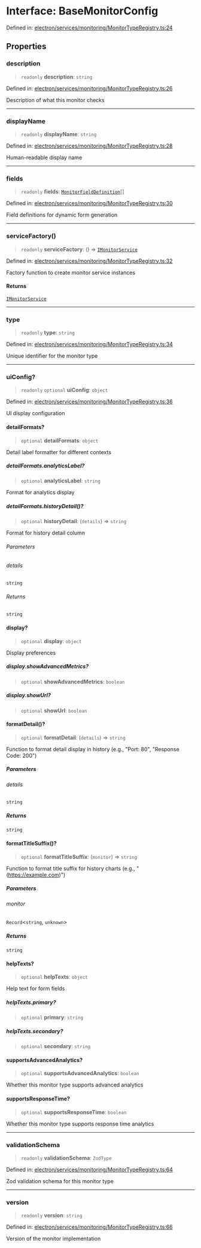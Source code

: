 # Interface: BaseMonitorConfig

Defined in: [electron/services/monitoring/MonitorTypeRegistry.ts:24](https://github.com/Nick2bad4u/Uptime-Watcher/blob/3cce0c3b352c8390536ca3c7399ece50a05faf18/electron/services/monitoring/MonitorTypeRegistry.ts#L24)

## Properties

### description

> `readonly` **description**: `string`

Defined in: [electron/services/monitoring/MonitorTypeRegistry.ts:26](https://github.com/Nick2bad4u/Uptime-Watcher/blob/3cce0c3b352c8390536ca3c7399ece50a05faf18/electron/services/monitoring/MonitorTypeRegistry.ts#L26)

Description of what this monitor checks

***

### displayName

> `readonly` **displayName**: `string`

Defined in: [electron/services/monitoring/MonitorTypeRegistry.ts:28](https://github.com/Nick2bad4u/Uptime-Watcher/blob/3cce0c3b352c8390536ca3c7399ece50a05faf18/electron/services/monitoring/MonitorTypeRegistry.ts#L28)

Human-readable display name

***

### fields

> `readonly` **fields**: [`MonitorFieldDefinition`](../../../../../shared/types/interfaces/MonitorFieldDefinition.md)[]

Defined in: [electron/services/monitoring/MonitorTypeRegistry.ts:30](https://github.com/Nick2bad4u/Uptime-Watcher/blob/3cce0c3b352c8390536ca3c7399ece50a05faf18/electron/services/monitoring/MonitorTypeRegistry.ts#L30)

Field definitions for dynamic form generation

***

### serviceFactory()

> `readonly` **serviceFactory**: () => [`IMonitorService`](../../types/interfaces/IMonitorService.md)

Defined in: [electron/services/monitoring/MonitorTypeRegistry.ts:32](https://github.com/Nick2bad4u/Uptime-Watcher/blob/3cce0c3b352c8390536ca3c7399ece50a05faf18/electron/services/monitoring/MonitorTypeRegistry.ts#L32)

Factory function to create monitor service instances

#### Returns

[`IMonitorService`](../../types/interfaces/IMonitorService.md)

***

### type

> `readonly` **type**: `string`

Defined in: [electron/services/monitoring/MonitorTypeRegistry.ts:34](https://github.com/Nick2bad4u/Uptime-Watcher/blob/3cce0c3b352c8390536ca3c7399ece50a05faf18/electron/services/monitoring/MonitorTypeRegistry.ts#L34)

Unique identifier for the monitor type

***

### uiConfig?

> `readonly` `optional` **uiConfig**: `object`

Defined in: [electron/services/monitoring/MonitorTypeRegistry.ts:36](https://github.com/Nick2bad4u/Uptime-Watcher/blob/3cce0c3b352c8390536ca3c7399ece50a05faf18/electron/services/monitoring/MonitorTypeRegistry.ts#L36)

UI display configuration

#### detailFormats?

> `optional` **detailFormats**: `object`

Detail label formatter for different contexts

##### detailFormats.analyticsLabel?

> `optional` **analyticsLabel**: `string`

Format for analytics display

##### detailFormats.historyDetail()?

> `optional` **historyDetail**: (`details`) => `string`

Format for history detail column

###### Parameters

###### details

`string`

###### Returns

`string`

#### display?

> `optional` **display**: `object`

Display preferences

##### display.showAdvancedMetrics?

> `optional` **showAdvancedMetrics**: `boolean`

##### display.showUrl?

> `optional` **showUrl**: `boolean`

#### formatDetail()?

> `optional` **formatDetail**: (`details`) => `string`

Function to format detail display in history (e.g., "Port: 80", "Response Code: 200")

##### Parameters

###### details

`string`

##### Returns

`string`

#### formatTitleSuffix()?

> `optional` **formatTitleSuffix**: (`monitor`) => `string`

Function to format title suffix for history charts (e.g., " (https://example.com)")

##### Parameters

###### monitor

`Record`\<`string`, `unknown`\>

##### Returns

`string`

#### helpTexts?

> `optional` **helpTexts**: `object`

Help text for form fields

##### helpTexts.primary?

> `optional` **primary**: `string`

##### helpTexts.secondary?

> `optional` **secondary**: `string`

#### supportsAdvancedAnalytics?

> `optional` **supportsAdvancedAnalytics**: `boolean`

Whether this monitor type supports advanced analytics

#### supportsResponseTime?

> `optional` **supportsResponseTime**: `boolean`

Whether this monitor type supports response time analytics

***

### validationSchema

> `readonly` **validationSchema**: `ZodType`

Defined in: [electron/services/monitoring/MonitorTypeRegistry.ts:64](https://github.com/Nick2bad4u/Uptime-Watcher/blob/3cce0c3b352c8390536ca3c7399ece50a05faf18/electron/services/monitoring/MonitorTypeRegistry.ts#L64)

Zod validation schema for this monitor type

***

### version

> `readonly` **version**: `string`

Defined in: [electron/services/monitoring/MonitorTypeRegistry.ts:66](https://github.com/Nick2bad4u/Uptime-Watcher/blob/3cce0c3b352c8390536ca3c7399ece50a05faf18/electron/services/monitoring/MonitorTypeRegistry.ts#L66)

Version of the monitor implementation
